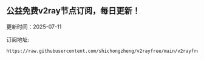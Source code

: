 ## 公益免费v2ray节点订阅，每日更新！
更新时间：2025-07-11

订阅地址:
```
https://raw.githubusercontent.com/shichongzheng/v2rayfree/main/v2rayfree
```
